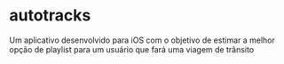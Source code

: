 # autotracks
Um aplicativo desenvolvido para iOS com o objetivo de estimar a melhor opção de playlist para um usuário que fará uma viagem de trânsito
